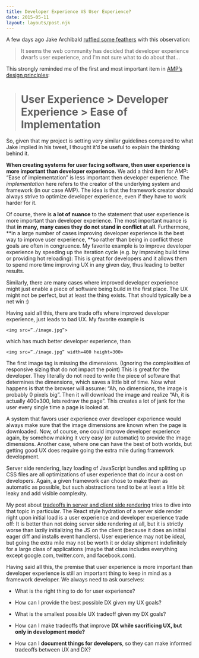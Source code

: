 ```yaml
---
title: Developer Experience VS User Experience?
date: 2015-05-11
layout: layouts/post.njk
---
```


A few days ago Jake Archibald [ruffled some feathers](https://twitter.com/jaffathecake/status/814751108975489024) with this observation:

> It seems the web community has decided that developer experience dwarfs user experience, and I'm not sure what to do about that…

This strongly reminded me of the first and most important item in [AMP’s design principles](https://github.com/ampproject/amphtml/blob/master/DESIGN_PRINCIPLES.md#user-experience--developer-experience--ease-of-implementation):
> # User Experience > Developer Experience > Ease of Implementation

So, given that my project is setting very similar guidelines compared to what Jake implied in his tweet, I thought it’d be useful to explain the thinking behind it.

**When creating systems for user facing software, then user experience is more important than developer experience.** We add a third item for AMP: “Ease of implementation” is less important then developer experience. The *implementation* here refers to the creator of the underlying system and framework (in our case AMP). The idea is that the framework creator should always strive to optimize developer experience, even if they have to work harder for it.

Of course, there is **a lot of nuance** to the statement that user experience is more important than developer experience. The most important nuance is that **in many, many cases they do not stand in conflict at all**. Furthermore, **in a large number of cases improving developer experience is the best way to improve user experience, **so rather than being in conflict these goals are often in congruence. My favorite example is to improve developer experience by speeding up the iteration cycle (e.g. by improving build time or providing hot reloading): This is great for developers and it allows them to spend more time improving UX in any given day, thus leading to better results.

Similarly, there are many cases where improved developer experience might just enable a piece of software being build in the first place. The UX might not be perfect, but at least the thing exists. That should typically be a net win :)

Having said all this, there are trade offs where improved developer experience, just leads to bad UX. My favorite example is

`<img src=”./image.jpg”>`

which has much better developer experience, than

`<img src=”./image.jpg” width=400 height=300>`

The first image tag is missing the dimensions. (Ignoring the complexities of responsive sizing that do not impact the point) This is great for the developer. They literally do not need to write the piece of software that determines the dimensions, which saves a little bit of time. Now what happens is that the browser will assume: “Ah, no dimensions, the image is probably 0 pixels big”. Then it will download the image and realize “Ah, it is actually 400x300, lets redraw the page”. This creates a lot of jank for the user every single time a page is looked at.

A system that favors user experience over developer experience would always make sure that the image dimensions are known when the page is downloaded. Now, of course, one could improve developer experience again, by somehow making it very easy (or automatic) to provide the image dimensions. Another case, where one can have the best of both worlds, but getting good UX does require going the extra mile during framework development.

Server side rendering, lazy loading of JavaScript bundles and splitting up CSS files are all optimizations of user experience that do incur a cost on developers. Again, a given framework can chose to make them as automatic as possible, but such abstractions tend to be at least a little bit leaky and add visible complexity.

My post about [tradeoffs in server and client side rendering](https://medium.com/google-developers/tradeoffs-in-server-side-and-client-side-rendering-14dad8d4ff8b#.52um3u2br) tries to dive into that topic in particular. The React style hydration of a server side render right upon initial load is a user experience and developer experience trade off: It is better than not doing server side rendering at all, but it is strictly worse than lazily initializing the JS on the client (because it does an initial eager diff and installs event handlers). User experience may not be ideal, but going the extra mile may not be worth it or delay shipment indefinitely for a large class of applications (maybe that class includes everything except google.com, twitter.com, and facebook.com).

Having said all this, the premise that user experience is more important than developer experience is still an important thing to keep in mind as a framework developer. We always need to ask ourselves:

* What is the right thing to do for user experience?

* How can I provide the best possible DX given my UX goals?

* What is the smallest possible UX tradeoff given my DX goals?

* How can I make tradeoffs that improve **DX while sacrificing UX, but only in development mode?**

* How can I **document things for developers**, so they can make informed tradeoffs between UX and DX?
